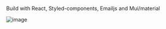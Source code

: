 Build with React, Styled-components, Emailjs and Mui/material


![image](https://github.com/arrovain/portfolio2/assets/127416772/860a3e47-bae9-429f-98d6-10e37c3b4ad0)
